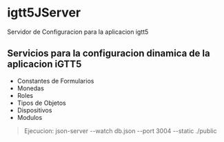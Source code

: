 # igtt5JServer
Servidor de Configuracion para la aplicacion igtt5

## Servicios para la configuracion dinamica de la aplicacion iGTT5
* Constantes de Formularios
* Monedas 
* Roles
* Tipos de Objetos
* Dispositivos
* Modulos

> Ejecucion: json-server --watch db.json --port 3004 --static ./public